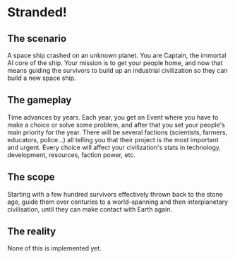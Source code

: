 # Stranded!

## The scenario
A space ship crashed on an unknown planet.
You are Captain, the immortal AI core of the ship.
Your mission is to get your people home, and now that means guiding the survivors to build up an industrial civilization so they can build a new space ship.

## The gameplay
Time advances by years.
Each year, you get an Event where you have to make a choice or solve some problem, and after that you set your people's main priority for the year.
There will be several factions (scientists, farmers, educators, police...) all telling you that their project is the most important and urgent.
Every choice will affect your civilization's stats in technology, development, resources, faction power, etc.

## The scope
Starting with a few hundred survivors effectively thrown back to the stone age, guide them over centuries to a world-spanning and then interplanetary civilisation, until they can make contact with Earth again.

## The reality
None of this is implemented yet.
